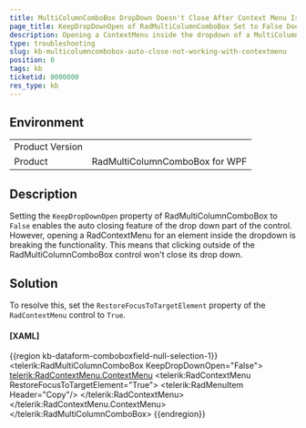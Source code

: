 ```yaml
---
title: MultiColumnComboBox DropDown Doesn't Close After Context Menu Is Opened
page_title: KeepDropDownOpen of RadMultiColumnComboBox Set to False Doesn't Auto-Close the Popup After a Context Menu Is Opened Inside the Popup
description: Opening a ContextMenu inside the dropdown of a MultiColumnComboBox is breaking the KeepDropDownOpen setting.
type: troubleshooting
slug: kb-multicolumncombobox-auto-close-not-working-with-contextmenu
position: 0
tags: kb
ticketid: 0000000
res_type: kb
---
```


## Environment

<table>
	<tbody>
		<tr>
			<td>Product Version</td>
			<td></td>
		</tr>
		<tr>
			<td>Product</td>
			<td>RadMultiColumnComboBox for WPF</td>
		</tr>
	</tbody>
</table>

## Description

Setting the `KeepDropDownOpen` property of RadMultiColumnComboBox to `False` enables the auto closing feature of the drop down part of the control. However, opening a RadContextMenu for an element inside the dropdown is breaking the functionality. This means that clicking outside of the RadMultiColumnComboBox control won't close its drop down.

## Solution

To resolve this, set the `RestoreFocusToTargetElement` property of the `RadContextMenu` control to `True`.

#### __[XAML]__
{{region kb-dataform-comboboxfield-null-selection-1}}
	<telerik:RadMultiColumnComboBox KeepDropDownOpen="False">
			<telerik:RadContextMenu.ContextMenu>
				<telerik:RadContextMenu RestoreFocusToTargetElement="True">
					<telerik:RadMenuItem Header="Copy"/>
				</telerik:RadContextMenu>
			</telerik:RadContextMenu.ContextMenu>
	</telerik:RadMultiColumnComboBox>
{{endregion}}
